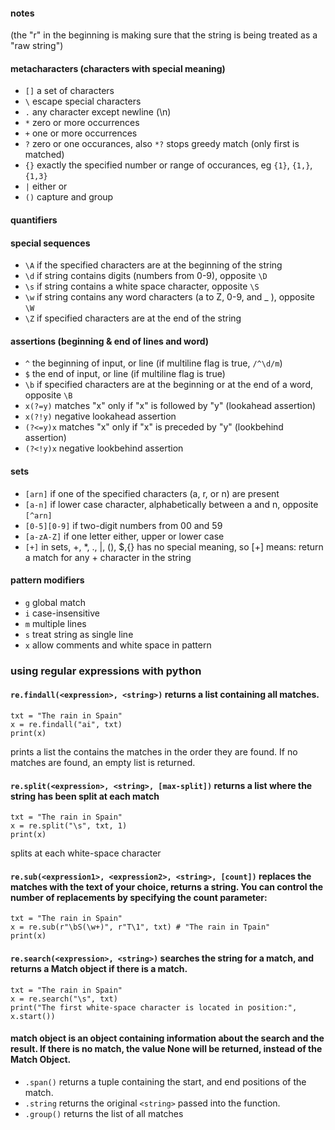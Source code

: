 #### notes
(the "r" in the beginning is making sure that the string is being treated as a "raw string")

#### metacharacters (characters with special meaning)

- `[]` a set of characters
- `\` escape special characters
- `.` any character except newline (\n)
- `*` zero or more occurrences
- `+` one or more occurrences
- `?` zero or one occurances, also `*?` stops greedy match (only first is matched)
- `{}` exactly the specified number or range of occurances, eg `{1}`, `{1,}`, `{1,3}`
- `|` either or
- `()` capture and group

#### quantifiers


#### special sequences
- `\A` if the specified characters are at the beginning of the string
- `\d` if string contains digits (numbers from 0-9), opposite `\D`
- `\s` if string contains a white space character, opposite `\S`
- `\w` if string contains any word characters (a to Z, 0-9, and _ ), opposite `\W`
- `\Z` if specified characters are at the end of the string

#### assertions (beginning & end of lines and word)
- `^` the beginning of input, or line (if multiline flag is true, `/^\d/m`)
- `$` the end of input, or line (if multiline flag is true)
- `\b` if specified characters are at the beginning or at the end of a word, opposite `\B`
- `x(?=y)` matches "x" only if "x" is followed by "y" (lookahead assertion)
- `x(?!y)` negative lookahead assertion
- `(?<=y)x` matches "x" only if "x" is preceded by "y" (lookbehind assertion)
- `(?<!y)x` negative lookbehind assertion

#### sets
- `[arn]` if one of the specified characters (a, r, or n) are present
- `[a-n]` if lower case character, alphabetically between a and n, opposite `[^arn]`
- `[0-5][0-9]` if two-digit numbers from 00 and 59
- `[a-zA-Z]` if one letter either, upper or lower case
- `[+]` in sets, +, *, ., |, (), $,{} has no special meaning, so [+] means: return a match for any + character in the string


#### pattern modifiers
- `g` global match
- `i` case-insensitive
- `m` multiple lines
- `s` treat string as single line
- `x` allow comments and white space in pattern


### using regular expressions with python

#### `re.findall(<expression>, <string>)` returns a list containing all matches.
```
txt = "The rain in Spain"
x = re.findall("ai", txt)
print(x)
```
prints a list the contains the matches in the order they are found.
If no matches are found, an empty list is returned.

#### `re.split(<expression>, <string>, [max-split])` returns a list where the string has been split at each match
```
txt = "The rain in Spain"
x = re.split("\s", txt, 1)
print(x)
```	
splits at each white-space character

#### `re.sub(<expression1>, <expression2>, <string>, [count])` replaces the matches with the text of your choice, returns a string. You can control the number of replacements by specifying the count parameter:
```
txt = "The rain in Spain"
x = re.sub(r"\bS(\w+)", r"T\1", txt) # "The rain in Tpain"
print(x)
```

#### `re.search(<expression>, <string>)` searches the string for a match, and returns a Match object if there is a match.
```
txt = "The rain in Spain"
x = re.search("\s", txt)   
print("The first white-space character is located in position:", x.start())
```

#### match object is an object containing information about the search and the result. If there is no match, the value None will be returned, instead of the Match Object.

- `.span()` returns a tuple containing the start, and end positions of the match.
- `.string` returns the original `<string>` passed into the function.
- `.group()` returns the list of all matches